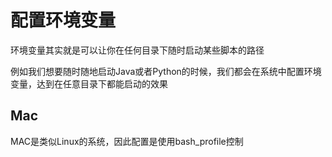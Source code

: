 # 配置环境变量

环境变量其实就是可以让你在任何目录下随时启动某些脚本的路径

例如我们想要随时随地启动Java或者Python的时候，我们都会在系统中配置环境变量，达到在任意目录下都能启动的效果



## Mac

MAC是类似Linux的系统，因此配置是使用bash_profile控制